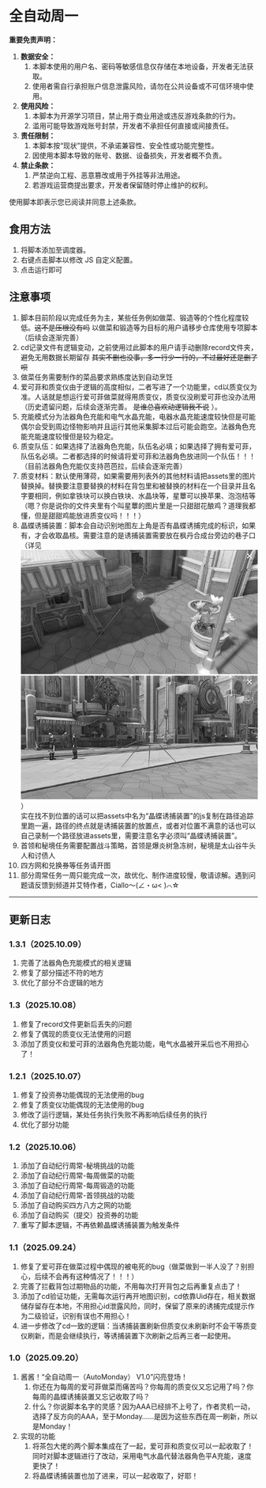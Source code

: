 # 全自动周一

**重要免责声明：**

1. **数据安全：**
   1. 本脚本使用的用户名、密码等敏感信息仅存储在本地设备，开发者无法获取。
   2. 使用者需自行承担账户信息泄露风险，请勿在公共设备或不可信环境中使用。
2. **使用风险：**
   1. 本脚本为开源学习项目，禁止用于商业用途或违反游戏条款的行为。
   2. 滥用可能导致游戏账号封禁，开发者不承担任何直接或间接责任。
3. **责任限制：**
   1. 本脚本按“现状”提供，不承诺兼容性、安全性或功能完整性。
   2. 因使用本脚本导致的账号、数据、设备损失，开发者概不负责。
4. **禁止条款：**
   1. 严禁逆向工程、恶意篡改或用于外挂等非法用途。
   2. 若游戏运营商提出要求，开发者保留随时停止维护的权利。

使用脚本即表示您已阅读并同意上述条款。


## 食用方法
1. 将脚本添加至调度器。
2. 右键点击脚本以修改 JS 自定义配置。
3. 点击运行即可


## 注意事项
1. 脚本目前阶段以完成任务为主，某些任务例如做菜、锻造等的个性化程度较低。~~这不是压根没有吗~~ 以做菜和锻造等为目标的用户请移步仓库使用专项脚本（后续会逐渐完善）
2. cd记录文件有逻辑变动，之前使用过此脚本的用户请手动删除record文件夹，避免无用数据长期留存 ~~其实不删也没事，多一行少一行的，不过最好还是删了呗~~
3. 做菜任务需要制作的菜品要求熟练度达到自动烹饪
4. 爱可菲和质变仪由于逻辑的高度相似，二者写进了一个功能里，cd以质变仪为准。人话就是想运行爱可菲做菜就得用质变仪，质变仪没刷爱可菲也没办法用（历史遗留问题，后续会逐渐完善。 ~~是谁总喜欢动逻辑我不说~~ ）。
5. 充能模式分为法器角色充能和电气水晶充能，电器水晶充能速度较快但是可能偶尔会受到周边怪物影响并且运行其他采集脚本过后可能会跑空。法器角色充能充能速度较慢但是较为稳定。
6. 质变队伍：如果选择了法器角色充能，队伍名必填；如果选择了拥有爱可菲，队伍名必填。二者都选择的时候请将爱可菲和法器角色放进同一个队伍！！！（目前法器角色充能仅支持芭芭拉，后续会逐渐完善）
7. 质变材料：默认使用薄荷，如果需要用列表外的其他材料请把assets里的图片替换掉。替换要注意要替换的材料在背包里和被替换的材料在一个目录并且名字要相同，例如拿铁块可以换白铁块、水晶块等，星蕈可以换苹果、泡泡桔等（嗯？你是说你的文件夹里有个叫星蕈的图片里是一只甜甜花酿鸡？道理我都懂，但是甜甜鸡能放进质变仪吗！！！）
8. 晶蝶诱捕装置：脚本会自动识别地图左上角是否有晶蝶诱捕完成的标识，如果有，才会收取晶核。需要注意的是诱捕装置需要放在枫丹合成台旁边的巷子口（详见![诱捕位置](assets/诱捕.png)）  
实在找不到位置的话可以把assets中名为“晶蝶诱捕装置”的js复制在路径追踪里跑一遍，路径的终点就是诱捕装置的放置点，或者对位置不满意的话也可以自己录制一个路径放进assets里，需要注意名字必须叫“晶蝶诱捕装置”。
9. 首领和秘境任务需要配置战斗策略，首领是爆炎树急冻树，秘境是太山谷牛头人和讨债人
10. 四方网和兑换券等任务请开图
11. 部分周常任务一周只能完成一次，故优化、制作进度较慢，敬请谅解。遇到问题请反馈到频道并艾特作者，Ciallo～(∠・ω< )⌒☆

---------------------------------------------------------------------------------------------------------------------------------
## 更新日志
### 1.3.1（2025.10.09）
1. 完善了法器角色充能模式的相关逻辑
2. 修复了部分描述不符的地方
3. 优化了部分不合逻辑的地方
### 1.3（2025.10.08）
1. 修复了record文件更新后丢失的问题
2. 修复了偶现的质变仪无法使用的问题
3. 添加了质变仪和爱可菲的法器角色充能功能，电气水晶被开采后也不用担心了！
### 1.2.1（2025.10.07）
1. 修复了投资券功能偶现的无法使用的bug
2. 修复了质变仪功能偶现的无法使用的bug
3. 修改了运行逻辑，某处任务执行失败不再影响后续任务的执行
4. 优化了部分功能
### 1.2（2025.10.06）
1. 添加了自动纪行周常-秘境挑战的功能
2. 添加了自动纪行周常-每周做菜的功能
3. 添加了自动纪行周常-每周锻造的功能
4. 添加了自动纪行周常-首领挑战的功能
5. 添加了自动购买四方八方之网的功能
6. 添加了自动购买（提交）投资券的功能
7. 重写了脚本逻辑，不再依赖晶蝶诱捕装置为触发条件
### 1.1（2025.09.24）
1. 修复了爱可菲在做菜过程中偶现的被电死的bug（做菜做到一半人没了？别担心，后续不会再有这种情况了！！！）
2. 完善了拦截背包过期物品的功能，不用每次打开背包之后再重复点击了！
3. 添加了cd验证功能，无需每次运行再开地图识别，cd依靠Uid存在，相关数据储存留存在本地，不用担心id泄露风险，同时，保留了原来的诱捕完成提示作为二级验证，识别有误也不用担心！
4. 进一步修改了cd一致的逻辑：当诱捕装置刷新但质变仪未刷新时不会干等质变仪刷新，而是会继续执行，等诱捕装置下次刷新之后再三者一起使用。
### 1.0（2025.09.20）
1. 酱酱！“全自动周一（AutoMonday） V1.0”闪亮登场！
   1. 你还在为每周的爱可菲做菜而痛苦吗？你每周的质变仪又忘记用了吗？你每周的晶蝶诱捕装置又忘记收取了吗？
   2. 什么？你说脚本名字的灵感？因为AAA已经排不上号了，作者灵机一动，选择了反方向的AAA，至于Monday……是因为这些东西在周一刷新，所以是Monday！
2. 实现的功能 
   1. 将茶包大佬的两个脚本集成在了一起，爱可菲和质变仪可以一起收取了！同时对脚本逻辑进行了改动，采用电气水晶代替法器角色平A充能，速度更快了！
   2. 将晶蝶诱捕装置也加了进来，可以一起收取了，好耶！